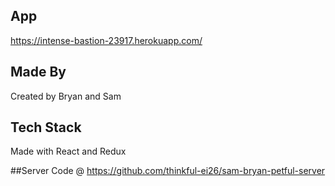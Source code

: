 
## App
https://intense-bastion-23917.herokuapp.com/

## Made By
Created by Bryan and Sam 

## Tech Stack
Made with React and Redux 

##Server
Code @ https://github.com/thinkful-ei26/sam-bryan-petful-server